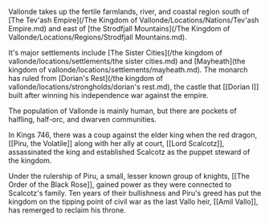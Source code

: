 Vallonde takes up the fertile farmlands, river, and coastal region south of [The Tev'ash Empire](/The Kingdom of Vallonde/Locations/Nations/Tev'ash Empire.md) and east of [the Strodfjall Mountains](/The Kingdom of Vallonde/Locations/Regions/Strodfjall Mountains.md). 

It's major settlements include [The Sister Cities](/the kingdom of vallonde/locations/settlements/the sister cities.md) and [Mayheath](the kingdom of vallonde/locations/settlements/mayheath.md). The monarch has ruled from [Dorian's Rest](/the kingdom of vallonde/locations/strongholds/dorian's rest.md), the castle that [[Dorian I]] built after winning his independence war against the empire. 

The population of Vallonde is mainly human, but there are pockets of halfling, half-orc, and dwarven communities. 

In Kings 746, there was a coup against the elder king when the red dragon, [[Piru, the Volatile]] along with her ally at court, [[Lord Scalcotz]], assassinated the king and established Scalcotz as the puppet steward of the kingdom. 

Under the rulership of Piru, a small, lesser known group of knights, [[The Order of the Black Rose]], gained power as they were connected to Scalcotz's family. Ten years of their bullishness and Piru's greed has put the kingdom on the tipping point of civil war as the last Vallo heir, [[Amil Vallo]], has remerged to reclaim his throne. 